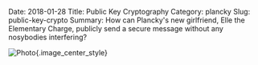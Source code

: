 Date: 2018-01-28
Title: Public Key Cryptography
Category: plancky
Slug:  public-key-crypto
Summary: How can Plancky's new girlfriend, Elle the Elementary Charge, publicly send a secure message without any nosybodies interfering?  

![Photo]({attach}/assets/plancky/2018/public-key-crypto.png){.image_center_style}